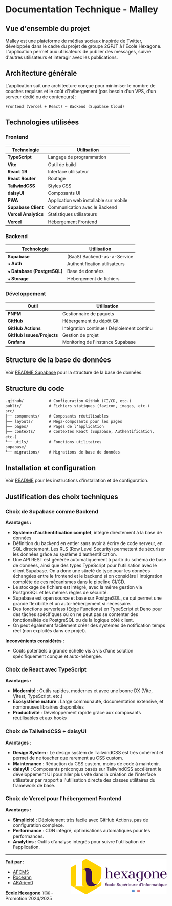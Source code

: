 # Documentation Technique - Malley

## Vue d'ensemble du projet

Malley est une plateforme de médias sociaux inspirée de Twitter, développée dans le cadre du projet de groupe 2GPJT à l'École Hexagone. L'application permet aux utilisateurs de publier des messages, suivre d'autres utilisateurs et interagir avec les publications.

## Architecture générale

L'application suit une architecture conçue pour minimiser le nombre de couches requises et le coût d'hébergement (pas besoin d'un VPS, d'un serveur dédié ou de conteneurs):

```
Frontend (Vercel + React) ↔ Backend (Supabase Cloud)
```

## Technologies utilisées

### Frontend

| Technologie          | Utilisation                            |
| -------------------- | -------------------------------------- |
| **TypeScript**       | Langage de programmation               |
| **Vite**             | Outil de build                         |
| **React 19**         | Interface utilisateur                  |
| **React Router**     | Routage                                |
| **TailwindCSS**      | Styles CSS                             |
| **daisyUI**          | Composants UI                          |
| **PWA**              | Application web installable sur mobile |
| **Supabase Client**  | Communication avec le Backend          |
| **Vercel Analytics** | Statistiques utilisateurs              |
| **Vercel**           | Hébergement Frontend                   |

### Backend

| Technologie                 | Utilisation                   |
| --------------------------- | ----------------------------- |
| **Supabase**                | (BaaS) Backend-as-a-Service   |
| **⤷ Auth**                  | Authentification utilisateurs |
| **⤷ Database (PostgreSQL)** | Base de données               |
| **⤷ Storage**               | Hébergement de fichiers       |

### Développement

| Outil                      | Utilisation                                |
| -------------------------- | ------------------------------------------ |
| **PNPM**                   | Gestionnaire de paquets                    |
| **GitHub**                 | Hébergement du dépôt Git                   |
| **GitHub Actions**         | Intégration continue / Déploiement continu |
| **GitHub Issues/Projects** | Gestion de projet                          |
| **Grafana**                | Monitoring de l'instance Supabase          |

## Structure de la base de données

Voir [README Supabase](../supabase/README.md) pour la structure de la base de données.

## Structure du code

```
.github/           # Configuration GitHub (CI/CD, etc.)
public/            # Fichiers statiques (favicon, images, etc.)
src/
├── components/    # Composants réutilisables
├── layouts/       # Méga-composants pour les pages
├── pages/         # Pages de l'application
├── contexts/      # Contextes React (Supabase, Authentification, etc.)
└── utils/         # Fonctions utilitaires
supabase/
└── migrations/    # Migrations de base de données
```

## Installation et configuration

Voir [README](../README.md) pour les instructions d'installation et de configuration.

## Justification des choix techniques

### Choix de Supabase comme Backend

**Avantages :**

- **Système d'authentification complet**, intégré directement à la base de données
- Définition du backend en entier sans avoir à écrire de code serveur, en SQL directement. Les RLS (Row Level Security) permettent de sécuriser les données grâce au système d'authentification.
- Une API REST est générée automatiquement à partir du schéma de base de données, ainsi que des types TypeScript pour l'utilisation avec le client Supabase. On a donc une sûreté de type pour les données échangées entre le frontend et le backend si on considère l'intégration complète de ces mécanismes dans le pipeline CI/CD.
- Le stockage de fichiers est intégré, avec la même gestion via PostgreSQL et les mêmes règles de sécurité.
- Supabase est open source et basé sur PostgreSQL, ce qui permet une grande flexibilité et un auto-hébergement si nécessaire.
- Des fonctions serverless (Edge Functions) en TypeScript et Deno pour des tâches spécifiques où on ne peut pas se contenter des fonctionalités de PostgreSQL ou de la logique côté client.
- On peut également facilement créer des systèmes de notification temps réel (non exploités dans ce projet).

**Inconvénients considérés :**

- Coûts potentiels à grande échelle vis à vis d'une solution spécifiquement conçue et auto-hébergée.

### Choix de React avec TypeScript

**Avantages :**

- **Modernité** : Outils rapides, modernes et avec une bonne DX (Vite, Vitest, TypeScript, etc.)
- **Écosystème mature** : Large communauté, documentation extensive, et nombreuses librairies disponibles
- **Productivité** : Développement rapide grâce aux composants réutilisables et aux hooks

### Choix de TailwindCSS + daisyUI

**Avantages :**

- **Design System** : Le design system de TailwindCSS est très cohérent et permet de ne toucher que rarement au CSS custom.
- **Maintenance** : Réduction du CSS custom, moins de code à maintenir.
- **daisyUI** : Composants préconçus basés sur TailwindCSS accélérant le développement UI pour aller plus vite dans la création de l'interface utilisateur par rapport à l'utilisation directe des classes utilitaires du framework de base.

### Choix de Vercel pour l'hébergement Frontend

**Avantages :**

- **Simplicité** : Déploiement très facile avec GitHub Actions, pas de configuration complexe.
- **Performance** : CDN intégré, optimisations automatiques pour les performances.
- **Analytics** : Outils d'analyse intégrés pour suivre l'utilisation de l'application.

---

<img align="right" src="../.github/Hexa_Logo_Sign_RVB_Full.svg" width="300px"/>

**Fait par :**

- [AFCMS](https://github.com/AFCMS)
- [Roceann](https://github.com/Roceann)
- [AKArien0](https://github.com/AKArien0)

[**École Hexagone**](https://www.ecole-hexagone.com) 🇫🇷 - Promotion 2024/2025
